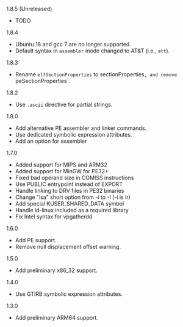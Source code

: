 1.8.5 (Unreleased)
  * TODO

1.8.4

  * Ubuntu 18 and gcc 7 are no longer supported.
  * Default syntax in `assembler` mode changed to AT&T (i.e., `att`).

1.8.3

  * Rename `elfSectionProperties` to sectionProperties`, and remove
  `peSectionProperties`.

1.8.2

  * Use `.ascii` directive for partial strings.

1.8.0

  * Add alternative PE assembler and linker commands.
  * Use dedicated symbolic expression attributes.
  * Add an option for assembler

1.7.0

  * Added support for MIPS and ARM32
  * Added support for MinGW for PE32+
  * Fixed bad operand size in COMISS instructions
  * Use PUBLIC entrypoint instead of EXPORT
  * Handle linking to DRV files in PE32 binaries
  * Change "isa" short option from -i to -I (-i is ir)
  * Add special KUSER_SHARED_DATA symbol
  * Handle ld-linux included as a required library
  * Fix Intel syntax for vpgatherdd

1.6.0

  * Add PE support.
  * Remove null displacement offset warning.

1.5.0

  * Add preliminary x86_32 support.

1.4.0

  * Use GTIRB symbolic expression attributes.

1.3.0

  * Add preliminary ARM64 support.
